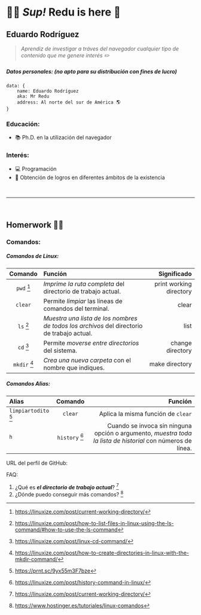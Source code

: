 <!-- http://localhost:8080/redu/index.html -->

# ✌🏼 ***Sup!*** Redu is here 👾
## Eduardo Rodríguez

> *Aprendiz de investigar
> a tráves del navegador
> cualquier tipo de contenido 
> que me genere interés ✏️*

##### **Datos personales:** *(no apto para su distribución con fines de lucro)*
```
data: {
    name: Eduardo Rodríguez
    aka: Mr Redu
    address: Al norte del sur de América 🌎
}
```

### Educación:
- 📚 Ph.D. en la utilización del navegador

### Interés:
- 💻 Programación
- 🥇 Obtención de logros en diferentes ámbitos de la existencia

<br><hr><br>


## Homerwork ✍🏼
### Comandos:

##### **Comandos de Linux:**
| Comando            | Función                                 |      Significado         |
| :---:              |  :---                                   |        ---:              |
| `pwd` [^1]         | *Imprime la ruta completa* del directorio de trabajo actual.  |  print working directory    |
| `clear`            | Permite *limpiar* las líneas de comandos del terminal. | clear |
|  `ls` [^2]         | *Muestra una lista de los nombres de todos los archivos* del directorio de trabajo actual. | list |
|   `cd` [^3]        | Permite *moverse entre directorios* del sistema. |change directory| 
| `mkdir` [^4] | *Crea una nueva carpeta* con el nombre que indiques. | make directory |

##### **Comandos *Alias*:**
| Alias                 |   Comando       | Función                                | 
| :---                  |  :---:          |                     ---:               |
| `limpiartodito` [^5]  |     `clear`     |  Aplica la misma función de `clear`    |
|          `h`          |    `history` [^6]    | Cuando se invoca sin ninguna opción o argumento, *muestra toda la lista de historial* con números de línea. | 

URL del perfil de GitHub: <!-- https://github.com/MrRedu -->

FAQ:
1. ¿Qué es ***el directorio de trabajo actual***? [^1]
2. ¿Dónde puedo conseguir más comandos? [^7]

[^1]: https://linuxize.com/post/current-working-directory/
[^2]: https://linuxize.com/post/how-to-list-files-in-linux-using-the-ls-command/#how-to-use-the-ls-command
[^3]: https://linuxize.com/post/linux-cd-command/
[^4]: https://linuxize.com/post/how-to-create-directories-in-linux-with-the-mkdir-command/
[^5]: https://prnt.sc/9yx55m3F7bze 
[^6]: https://linuxize.com/post/history-command-in-linux/
[^7]: https://www.hostinger.es/tutoriales/linux-comandos